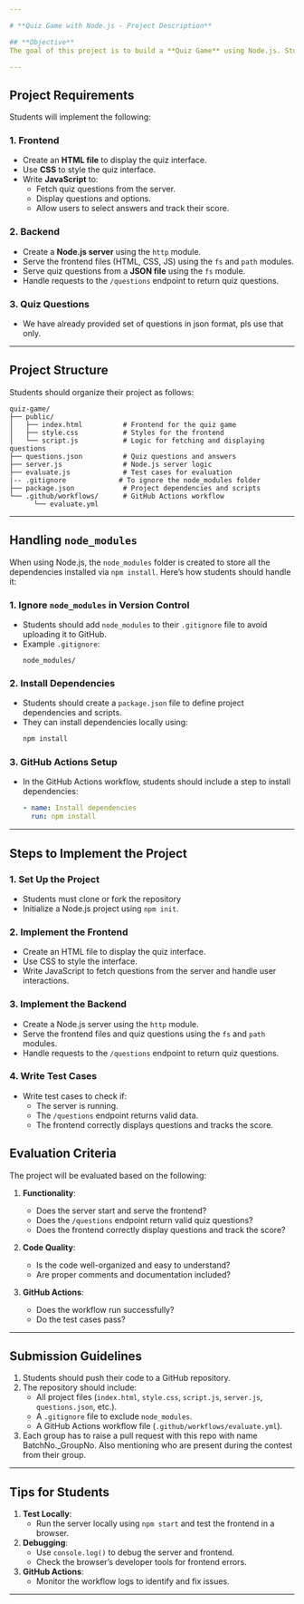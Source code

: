 ```yaml
---

# **Quiz Game with Node.js - Project Description**

## **Objective**
The goal of this project is to build a **Quiz Game** using Node.js. Students will create a server-side application that serves quiz questions from a file and allows users to answer them via a frontend interface. The project will test their understanding of Node.js modules like `http`, `fs`, and `path`, as well as their ability to create a simple web server and serve static files.

---
```


## **Project Requirements**
Students will implement the following:

### **1. Frontend**
- Create an **HTML file** to display the quiz interface.
- Use **CSS** to style the quiz interface.
- Write **JavaScript** to:
  - Fetch quiz questions from the server.
  - Display questions and options.
  - Allow users to select answers and track their score.

### **2. Backend**
- Create a **Node.js server** using the `http` module.
- Serve the frontend files (HTML, CSS, JS) using the `fs` and `path` modules.
- Serve quiz questions from a **JSON file** using the `fs` module.
- Handle requests to the `/questions` endpoint to return quiz questions.

### **3. Quiz Questions**
- We have already provided set of questions in json format, pls use that only.
---

## **Project Structure**
Students should organize their project as follows:

```
quiz-game/
├── public/
│   ├── index.html          # Frontend for the quiz game
│   ├── style.css           # Styles for the frontend
│   └── script.js           # Logic for fetching and displaying questions
├── questions.json          # Quiz questions and answers
├── server.js               # Node.js server logic
├── evaluate.js             # Test cases for evaluation
|-- .gitignore             # To ignore the node_modules folder
├── package.json            # Project dependencies and scripts
└── .github/workflows/      # GitHub Actions workflow
      └── evaluate.yml
```

---

## **Handling `node_modules`**
When using Node.js, the `node_modules` folder is created to store all the dependencies installed via `npm install`. Here’s how students should handle it:

### **1. Ignore `node_modules` in Version Control**
- Students should add `node_modules` to their `.gitignore` file to avoid uploading it to GitHub.
- Example `.gitignore`:
  ```
  node_modules/
  ```

### **2. Install Dependencies**
- Students should create a `package.json` file to define project dependencies and scripts.
- They can install dependencies locally using:
  ```bash
  npm install
  ```

### **3. GitHub Actions Setup**
- In the GitHub Actions workflow, students should include a step to install dependencies:
  ```yaml
  - name: Install dependencies
    run: npm install
  ```

---

## **Steps to Implement the Project**

### **1. Set Up the Project**
- Students must clone or fork the repository
- Initialize a Node.js project using `npm init`.

### **2. Implement the Frontend**
- Create an HTML file to display the quiz interface.
- Use CSS to style the interface.
- Write JavaScript to fetch questions from the server and handle user interactions.

### **3. Implement the Backend**
- Create a Node.js server using the `http` module.
- Serve the frontend files and quiz questions using the `fs` and `path` modules.
- Handle requests to the `/questions` endpoint to return quiz questions.

### **4. Write Test Cases**
- Write test cases to check if:
  - The server is running.
  - The `/questions` endpoint returns valid data.
  - The frontend correctly displays questions and tracks the score.

## **Evaluation Criteria**
The project will be evaluated based on the following:

1. **Functionality**:
   - Does the server start and serve the frontend?
   - Does the `/questions` endpoint return valid quiz questions?
   - Does the frontend correctly display questions and track the score?

2. **Code Quality**:
   - Is the code well-organized and easy to understand?
   - Are proper comments and documentation included?

3. **GitHub Actions**:
   - Does the workflow run successfully?
   - Do the test cases pass?

---

## **Submission Guidelines**
1. Students should push their code to a GitHub repository.
2. The repository should include:
   - All project files (`index.html`, `style.css`, `script.js`, `server.js`, `questions.json`, etc.).
   - A `.gitignore` file to exclude `node_modules`.
   - A GitHub Actions workflow file (`.github/workflows/evaluate.yml`).
3. Each group has to raise a pull request with this repo with name BatchNo._GroupNo. Also mentioning who are present during the contest from their group.

---

## **Tips for Students**
1. **Test Locally**:
   - Run the server locally using `npm start` and test the frontend in a browser.
2. **Debugging**:
   - Use `console.log()` to debug the server and frontend.
   - Check the browser’s developer tools for frontend errors.
3. **GitHub Actions**:
   - Monitor the workflow logs to identify and fix issues.

---